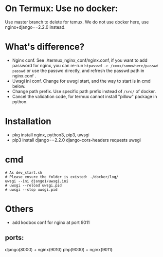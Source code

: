 # On Termux: Use no docker:
Use master branch to delete for temux.
We do not use docker here, use nginx+django==2.2.0 instead.

# What's difference?
- Nginx conf. See ./termux_nginx_conf/nginx.conf, if you want to add password for nginx, you can re-run `htpasswd -c /xxxx/somewhere/passwd passwd` or use the passwd directly, and refresh the passwd path in nginx.conf .
- Uwsgi ini conf. Change for uwsgi start, and the way to start is in cmd below.
- Change path prefix. Use specific path prefix instead of `/src/` of docker.
- Cancel the validation code, for termux cannot install "pillow" package in python.

# Installation
- pkg install nginx, python3, pip3, uwsgi
- pip3 install django==2.2.0 django-cors-headers requests uwsgi

# cmd
```
# As dev_start.sh
# Please ensure the folder is existed: ./docker/log/
uwsgi --ini django1/uwsgi.ini
# uwsgi --reload uwsgi.pid
# uwsgi --stop uwsgi.pid
```

# Others
- add kodbox conf for nginx at port 9011
## ports:
django(8000) + nginx(9010)
php(9000) + nginx(9011)